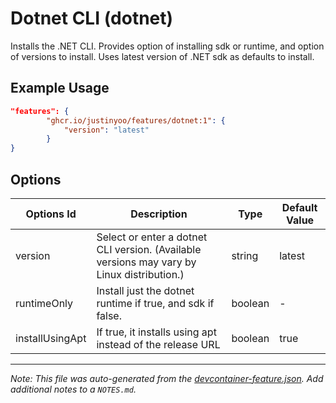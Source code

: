
# Dotnet CLI (dotnet)

Installs the .NET CLI. Provides option of installing sdk or runtime, and option of versions to install. Uses latest version of .NET sdk as defaults to install.

## Example Usage

```json
"features": {
        "ghcr.io/justinyoo/features/dotnet:1": {
            "version": "latest"
        }
}
```

## Options

| Options Id | Description | Type | Default Value |
|-----|-----|-----|-----|
| version | Select or enter a dotnet CLI version. (Available versions may vary by Linux distribution.) | string | latest |
| runtimeOnly | Install just the dotnet runtime if true, and sdk if false. | boolean | - |
| installUsingApt | If true, it installs using apt instead of the release URL | boolean | true |



---

_Note: This file was auto-generated from the [devcontainer-feature.json](https://github.com/justinyoo/features/blob/main/src/dotnet/devcontainer-feature.json).  Add additional notes to a `NOTES.md`._
